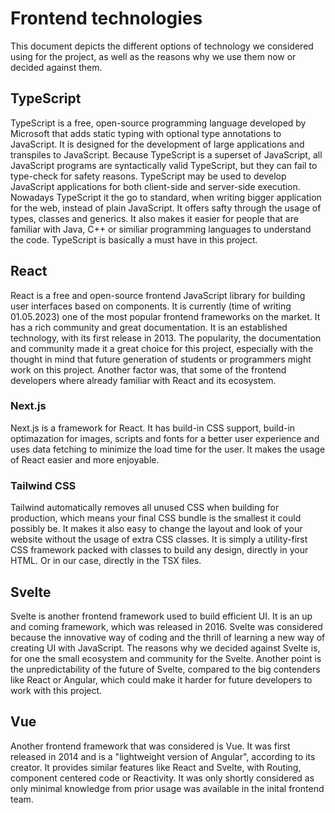 # Frontend technologies
This document depicts the different options of technology we considered using for the project, as well as the reasons why we use them now or decided against them.

## TypeScript

TypeScript is a free, open-source programming language developed by Microsoft that adds static typing with optional type annotations to JavaScript. It is designed for the development of large applications and transpiles to JavaScript. Because TypeScript is a superset of JavaScript, all JavaScript programs are syntactically valid TypeScript, but they can fail to type-check for safety reasons.
TypeScript may be used to develop JavaScript applications for both client-side and server-side execution.
Nowadays TypeScript it the go to standard, when writing bigger application for the web, instead of plain JavaScript. It offers safty through the usage of types, classes and generics.
It also makes it easier for people that are familiar with Java, C++ or similiar programming languages to understand the code.
TypeScript is basically a must have in this project.

## React

React is a free and open-source frontend JavaScript library for building user interfaces based on components. It is currently (time of writing 01.05.2023) one of the most popular frontend frameworks on the market. It has a rich community and great documentation. It is an established technology, with its first release in 2013.
The popularity, the documentation and community made it a great choice for this project, especially with the thought in mind that future generation of students or programmers might work on this project.
Another factor was, that some of the frontend developers where already familiar with React and its ecosystem.

### Next.js

Next.js is a framework for React. It has build-in CSS support, build-in optimazation for images, scripts and fonts for a better user experience and uses data fetching to minimize the load time for the user.
It makes the usage of React easier and more enjoyable.

### Tailwind CSS

Tailwind automatically removes all unused CSS when building for production, which means your final CSS bundle is the smallest it could possibly be. It makes it also easy to change the layout and look of your website without the usage of extra CSS classes.
It is simply a utility-first CSS framework packed with classes to build any design, directly in your HTML. Or in our case, directly in the TSX files.

## Svelte

Svelte is another frontend framework used to build efficient UI. It is an up and coming framework, which was released in 2016. Svelte was considered because the innovative way of coding and the thrill of learning a new way of creating UI with JavaScript.
The reasons why we decided against Svelte is, for one the small ecosystem and community for the Svelte. Another point is the unpredictability of the future of Svelte, compared to the big contenders like React or Angular, which could make it harder for future developers to work with this project.

## Vue

Another frontend framework that was considered is Vue. It was first released in 2014 and is a "lightweight version of Angular", according to its creator. It provides similar features like React and Svelte, with Routing, component centered code or Reactivity.
It was only shortly considered as only minimal knowledge from prior usage was available in the inital frontend team.
